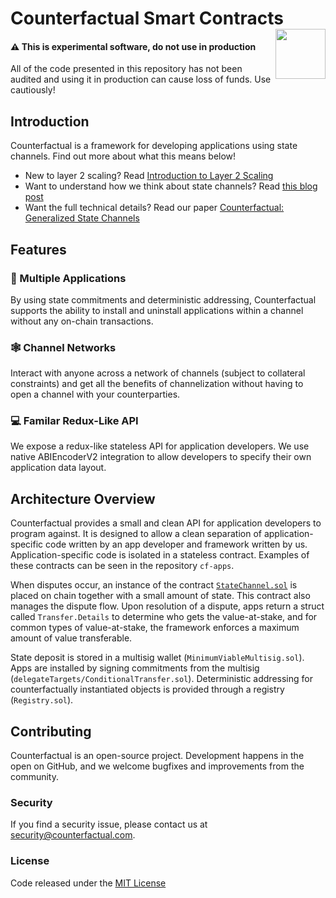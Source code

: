# Counterfactual Smart Contracts <img align="right" src="https://static1.squarespace.com/static/59ee6243268b96cc1fb2b14a/t/5af73bca1ae6cf80fc1cc250/1529369816810/?format=1500w" height="80px" />

#### ⚠️️️ This is experimental software, do not use in production
All of the code presented in this repository has not been audited and using it in production can cause loss of funds. Use cautiously!

## Introduction

Counterfactual is a framework for developing applications using state channels. Find out more about what this means below!

- New to layer 2 scaling? Read [Introduction to Layer 2 Scaling](https://medium.com/l4-media/making-sense-of-ethereums-layer-2-scaling-solutions-state-channels-plasma-and-truebit-22cb40dcc2f4)
- Want to understand how we think about state channels? Read [this blog post](https://medium.com/statechannels/counterfactual-generalized-state-channels-on-ethereum-d38a36d25fc6)
- Want the full technical details? Read our paper [Counterfactual: Generalized State Channels](https://l4.ventures/papers/statechannels.pdf)

## Features

### 📱 Multiple Applications

By using state commitments and deterministic addressing, Counterfactual supports the ability to install and uninstall applications within a channel without any on-chain transactions.

### 🕸️ Channel Networks

Interact with anyone across a network of channels (subject to collateral constraints) and get all the benefits of channelization without having to open a channel with your counterparties.

### 💻 Familar Redux-Like API

We expose a redux-like stateless API for application developers. We use native ABIEncoderV2 integration to allow developers to specify their own application data layout.

## Architecture Overview

Counterfactual provides a small and clean API for application developers to program against. It is designed to allow a clean separation of application-specific code written by an app developer and framework written by us. Application-specific code is isolated in a stateless contract. Examples of these contracts can be seen in the repository `cf-apps`.

When disputes occur, an instance of the contract [`StateChannel.sol`](https://github.com/counterfactual/contracts/blob/master/contracts/StateChannel.sol) is placed on chain together with a small amount of state. This contract also manages the dispute flow. Upon resolution of a dispute, apps return a struct called `Transfer.Details` to determine who gets the value-at-stake, and for common types of value-at-stake, the framework enforces a maximum amount of value transferable.

State deposit is stored in a multisig wallet (`MinimumViableMultisig.sol`). Apps are installed by signing commitments from the multisig (`delegateTargets/ConditionalTransfer.sol`). Deterministic addressing for counterfactually instantiated objects is provided through a registry (`Registry.sol`).

## Contributing

Counterfactual is an open-source project. Development happens in the open on GitHub, and we welcome bugfixes and improvements from the community.

### Security

If you find a security issue, please contact us at security@counterfactual.com.

### License

Code released under the [MIT License](LICENSE)
